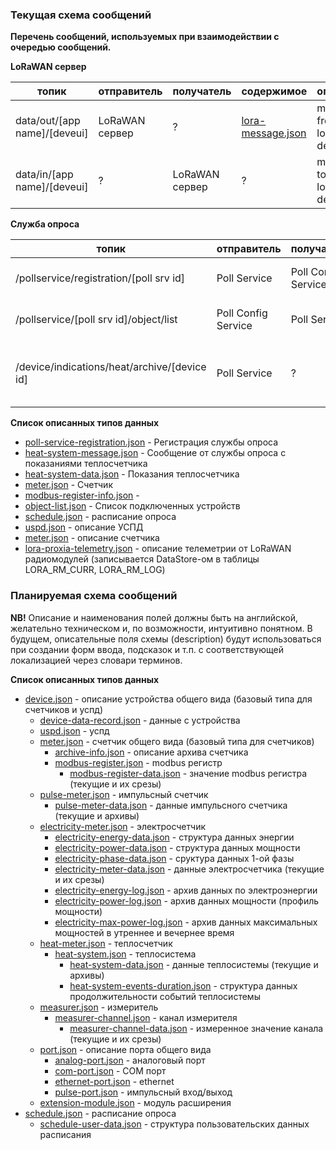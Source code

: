 
### Текущая схема сообщений


**Перечень сообщений, используемых при взаимодействии с очередью сообщений.**

**LoRaWAN сервер**

|топик|отправитель|получатель|содержимое|описание|
|-----|-----------|----------|----------|--------|
|data/out/[app name]/[deveui]|LoRaWAN сервер|?|[lora-message.json](https://sandbox.proxia.ru/jsonschemaviewer/?schema=https://sandbox.proxia.ru/schemas/v01/lora-message.json) |message from lorawan device|
|data/in/[app name]/[deveui]|?|LoRaWAN сервер|?|message to lorawan device|




**Служба опроса**

|топик|отправитель|получатель|содержимое|описание|
|-----|-----------|----------|----------|--------|
|/pollservice/registration/[poll srv id]|Poll Service|Poll Config Service|[poll-service-registration.json](https://sandbox.proxia.ru/jsonschemaviewer/?schema=https://sandbox.proxia.ru/schemas/v01/poll-service-registration.json)|Регистрация службы опроса|
|/pollservice/[poll srv id]/object/list|Poll Config Service|Poll Service|[object-list.json](https://sandbox.proxia.ru/jsonschemaviewer/?schema=https://sandbox.proxia.ru/schemas/v01/object-list.json) | Список подключенных устройств |
|/device/indications/heat/archive/[device id]|Poll Service|?|[heat-system-message.json](https://sandbox.proxia.ru/jsonschemaviewer/?schema=https://sandbox.proxia.ru/schemas/v01/heat-system-message.json)|Сообщение от службы опроса с показаниями теплосчетчика|


**Список описанных типов данных**

 - [poll-service-registration.json](https://sandbox.proxia.ru/jsonschemaviewer/?schema=https://sandbox.proxia.ru/schemas/v01/poll-service-registration.json) - Регистрация службы опроса
 - [heat-system-message.json](https://sandbox.proxia.ru/jsonschemaviewer/?schema=https://sandbox.proxia.ru/schemas/v01/heat-system-message.json) - Сообщение от службы опроса с показаниями теплосчетчика
 - [heat-system-data.json](https://sandbox.proxia.ru/jsonschemaviewer/?schema=https://sandbox.proxia.ru/schemas/v01/heat-system-data.json) - Показания теплосчетчика
 - [meter.json](https://sandbox.proxia.ru/jsonschemaviewer/?schema=https://sandbox.proxia.ru/schemas/v01/meter.json) - Счетчик
 - [modbus-register-info.json](https://sandbox.proxia.ru/jsonschemaviewer/?schema=https://sandbox.proxia.ru/schemas/v01/modbus-register-info.json) - 
 - [object-list.json](https://sandbox.proxia.ru/jsonschemaviewer/?schema=https://sandbox.proxia.ru/schemas/v01/object-list.json) - Список подключенных устройств
 - [schedule.json](https://sandbox.proxia.ru/jsonschemaviewer/?schema=https://sandbox.proxia.ru/schemas/v01/schedule.json) - расписание опроса
 - [uspd.json](https://sandbox.proxia.ru/jsonschemaviewer/?schema=https://sandbox.proxia.ru/schemas/v01/uspd.json) - описание УСПД
 - [meter.json](https://sandbox.proxia.ru/jsonschemaviewer/?schema=https://sandbox.proxia.ru/schemas/v01/meter.json) - описание счетчика
 - [lora-proxia-telemetry.json](https://sandbox.proxia.ru/jsonschemaviewer/?schema=https://sandbox.proxia.ru/schemas/v01/lora-proxia-telemetry.json) - описание телеметрии от LoRaWAN радиомодулей (записывается DataStore-ом в таблицы LORA_RM_CURR, LORA_RM_LOG)


 ### Планируемая схема сообщений

**NB!** Описание и наименования полей должны быть на английской, желательно техническом и, по возможности, интуитивно понятном. В будущем, описательные поля схемы (description) будут использоваться при создании форм ввода, подсказок и т.п. с соответствующей локализацией через словари терминов.

**Список описанных типов данных**

* [device.json](https://sandbox.proxia.ru/jsonschemaviewer/?schema=https://sandbox.proxia.ru/schemas/v02/device.json) - описание устройства общего вида (базовый типа для счетчиков и успд)
  * [device-data-record.json](https://sandbox.proxia.ru/jsonschemaviewer/?schema=https://sandbox.proxia.ru/schemas/v02/device-data-record.json) - данные с устройства
  * [uspd.json](https://sandbox.proxia.ru/jsonschemaviewer/?schema=https://sandbox.proxia.ru/schemas/v02/uspd.json) - успд
  * [meter.json](https://sandbox.proxia.ru/jsonschemaviewer/?schema=https://sandbox.proxia.ru/schemas/v02/meter.json) - счетчик общего вида (базовый типа для счетчиков)
     * [archive-info.json](https://sandbox.proxia.ru/jsonschemaviewer/?schema=https://sandbox.proxia.ru/schemas/v02/archive-info.json) - описание архива счетчика
     * [modbus-register.json](https://sandbox.proxia.ru/jsonschemaviewer/?schema=https://sandbox.proxia.ru/schemas/v02/modbus-register.json) - modbus регистр
         * [modbus-register-data.json](https://sandbox.proxia.ru/jsonschemaviewer/?schema=https://sandbox.proxia.ru/schemas/v02/modbus-register-data.json) - значение modbus регистра (текущие и их срезы)
  * [pulse-meter.json](https://sandbox.proxia.ru/jsonschemaviewer/?schema=https://sandbox.proxia.ru/schemas/v02/pulse-meter.json) - импульсный счетчик
     * [pulse-meter-data.json](https://sandbox.proxia.ru/jsonschemaviewer/?schema=https://sandbox.proxia.ru/schemas/v02/pulse-meter-data.json) - данные импульсного счетчика (текущие и архивы)
  * [electricity-meter.json](https://sandbox.proxia.ru/jsonschemaviewer/?schema=https://sandbox.proxia.ru/schemas/v02/electricity-meter.json) - электросчетчик
     * [electricity-energy-data.json](https://sandbox.proxia.ru/jsonschemaviewer/?schema=https://sandbox.proxia.ru/schemas/v02/electricity-energy-data.json) - структура данных энергии
     * [electricity-power-data.json](https://sandbox.proxia.ru/jsonschemaviewer/?schema=https://sandbox.proxia.ru/schemas/v02/electricity-power-data.json) - структура данных мощности
     * [electricity-phase-data.json](https://sandbox.proxia.ru/jsonschemaviewer/?schema=https://sandbox.proxia.ru/schemas/v02/electricity-phase-data.json) - сруктура данных 1-ой фазы
     * [electricity-meter-data.json](https://sandbox.proxia.ru/jsonschemaviewer/?schema=https://sandbox.proxia.ru/schemas/v02/electricity-meter-data.json) - данные электросчетчика (текущие и их срезы)
     * [electricity-energy-log.json](https://sandbox.proxia.ru/jsonschemaviewer/?schema=https://sandbox.proxia.ru/schemas/v02/electricity-energy-log.json) - архив данных по электроэнергии
     * [electricity-power-log.json](https://sandbox.proxia.ru/jsonschemaviewer/?schema=https://sandbox.proxia.ru/schemas/v02/electricity-power-log.json) - архив данных мощности (профиль мощности)
     * [electricity-max-power-log.json](https://sandbox.proxia.ru/jsonschemaviewer/?schema=https://sandbox.proxia.ru/schemas/v02/electricity-max-power-log.json) - архив данных максимальных мощностей в утреннее и вечернее время
  * [heat-meter.json](https://sandbox.proxia.ru/jsonschemaviewer/?schema=https://sandbox.proxia.ru/schemas/v02/heat-meter.json) - теплосчетчик
     * [heat-system.json](https://sandbox.proxia.ru/jsonschemaviewer/?schema=https://sandbox.proxia.ru/schemas/v02/heat-system.json) - теплосистема 
         * [heat-system-data.json](https://sandbox.proxia.ru/jsonschemaviewer/?schema=https://sandbox.proxia.ru/schemas/v02/heat-system-data.json) - данные теплосистемы (текущие и архивы)
         * [heat-system-events-duration.json](https://sandbox.proxia.ru/jsonschemaviewer/?schema=https://sandbox.proxia.ru/schemas/v02/heat-system-events-duration.json) - структура данных продолжительности событий теплосистемы
  * [measurer.json](https://sandbox.proxia.ru/jsonschemaviewer/?schema=https://sandbox.proxia.ru/schemas/v02/measurer.json) - измеритель
     * [measurer-channel.json](https://sandbox.proxia.ru/jsonschemaviewer/?schema=https://sandbox.proxia.ru/schemas/v02/measurer-channel.json) - канал измерителя
         * [measurer-channel-data.json](https://sandbox.proxia.ru/jsonschemaviewer/?schema=https://sandbox.proxia.ru/schemas/v02/measurer-channel-data.json) - измеренное значение канала (текущие и их срезы)
  * [port.json](https://sandbox.proxia.ru/jsonschemaviewer/?schema=https://sandbox.proxia.ru/schemas/v02/port.json) - описание порта общего вида
     * [analog-port.json](https://sandbox.proxia.ru/jsonschemaviewer/?schema=https://sandbox.proxia.ru/schemas/v02/analog-port.json) - аналоговый порт
     * [com-port.json](https://sandbox.proxia.ru/jsonschemaviewer/?schema=https://sandbox.proxia.ru/schemas/v02/com-port.json) - COM порт
     * [ethernet-port.json](https://sandbox.proxia.ru/jsonschemaviewer/?schema=https://sandbox.proxia.ru/schemas/v02/ethernet-port.json) - ethernet
     * [pulse-port.json](https://sandbox.proxia.ru/jsonschemaviewer/?schema=https://sandbox.proxia.ru/schemas/v02/pulse-port.json) - импульсный вход/выход
  * [extension-module.json](https://sandbox.proxia.ru/jsonschemaviewer/?schema=https://sandbox.proxia.ru/schemas/v02/extension-module.json) - модуль расширения
* [schedule.json](https://sandbox.proxia.ru/jsonschemaviewer/?schema=https://sandbox.proxia.ru/schemas/v02/schedule.json) - расписание опроса
  * [schedule-user-data.json](https://sandbox.proxia.ru/jsonschemaviewer/?schema=https://sandbox.proxia.ru/schemas/v02/schedule-user-data.json) - структура пользовательских данных расписания 
